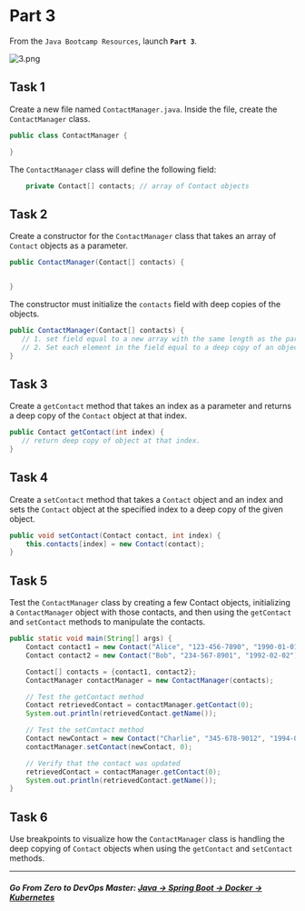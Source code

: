 # Part 3

From the `Java Bootcamp Resources`, launch **`Part 3`**.

![3.png](https://img-c.udemycdn.com/redactor/raw/article_lecture/2025-01-03_22-49-24-14298c0c7ce32397cb3221e821ae2b47.png)


## Task 1
Create a new file named `ContactManager.java`. Inside the file, create the `ContactManager` class.

```java
public class ContactManager {

}
```

The `ContactManager` class will define the following field:

```java
    private Contact[] contacts; // array of Contact objects
```

## Task 2

Create a constructor for the `ContactManager` class that takes an array of `Contact` objects as a parameter.

```java
public ContactManager(Contact[] contacts) {


}
```

The constructor must initialize the `contacts` field with deep copies of the objects.


```java
public ContactManager(Contact[] contacts) {
   // 1. set field equal to a new array with the same length as the parameter
   // 2. Set each element in the field equal to a deep copy of an object in the contacts parameter
}
```

## Task 3

Create a `getContact` method that takes an index as a parameter and returns a deep copy of the `Contact` object at that index.

```java
public Contact getContact(int index) {
   // return deep copy of object at that index.
}
```

## Task 4

Create a `setContact` method that takes a `Contact` object and an index and sets the `Contact` object at the specified index to a deep copy of the given object.


```java
public void setContact(Contact contact, int index) {
    this.contacts[index] = new Contact(contact);
}
```

## Task 5

Test the `ContactManager` class by creating a few Contact objects, initializing a `ContactManager` object with those contacts, and then using the `getContact` and `setContact` methods to manipulate the contacts.

```java
public static void main(String[] args) {
    Contact contact1 = new Contact("Alice", "123-456-7890", "1990-01-01");
    Contact contact2 = new Contact("Bob", "234-567-8901", "1992-02-02");

    Contact[] contacts = {contact1, contact2};
    ContactManager contactManager = new ContactManager(contacts);

    // Test the getContact method
    Contact retrievedContact = contactManager.getContact(0);
    System.out.println(retrievedContact.getName());

    // Test the setContact method
    Contact newContact = new Contact("Charlie", "345-678-9012", "1994-03-03");
    contactManager.setContact(newContact, 0);

    // Verify that the contact was updated
    retrievedContact = contactManager.getContact(0);
    System.out.println(retrievedContact.getName());
}
```

## Task 6
Use breakpoints to visualize how the `ContactManager` class is handling the deep copying of `Contact` objects when using the `getContact` and `setContact` methods.

----------

##### **Go From Zero to DevOps Master**: *[Java → Spring Boot → Docker → Kubernetes](https://rslim087a.github.io/zero-devops-roadmap/)*


